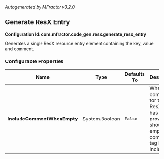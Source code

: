 *Autogenerated by MFractor v3.2.0*
## Generate ResX Entry

**Configuration Id: com.mfractor.code_gen.resx.generate_resx_entry**

Generates a single ResX resource entry element containing the key, value and comment.


### Configurable Properties

| Name | Type | Defaults To | Description |
|------|------|-------------|-------------|
| **IncludeCommentWhenEmpty** | System.Boolean | `False` | When no comment for the new ResX entry has been provided, should an empty comment tag be included? |

